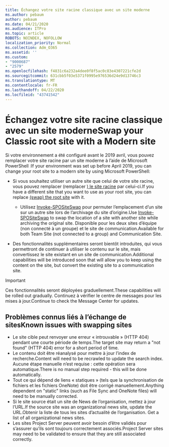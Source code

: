```yaml
---
title: Échangez votre site racine classique avec un site moderne
ms.author: pebaum
author: pebaum
ms.date: 04/21/2020
ms.audience: ITPro
ms.topic: article
ROBOTS: NOINDEX, NOFOLLOW
localization_priority: Normal
ms.collection: Adm_O365
ms.assetid: ''
ms.custom:
- "9000687"
- "2579"
ms.openlocfilehash: f4831c6a232a4dee0f8f5ac0c83e4307221cfe2d
ms.sourcegitcommit: 631cbb5f03e5371f0995e976536d24e9d13746c3
ms.translationtype: MT
ms.contentlocale: fr-FR
ms.lasthandoff: 04/22/2020
ms.locfileid: "43741542"
---
```

# <a name="swap-your-classic-root-site-with-a-modern-site"></a><span data-ttu-id="f8e05-102">Échangez votre site racine classique avec un site moderne</span><span class="sxs-lookup"><span data-stu-id="f8e05-102">Swap your Classic root site with a Modern site</span></span>

<span data-ttu-id="f8e05-103">Si votre environnement a été configuré avant le 2019 avril, vous pouvez remplacer votre site racine par un site moderne à l’aide de Microsoft PowerShell :</span><span class="sxs-lookup"><span data-stu-id="f8e05-103">If your environment was set up before April 2019, you can change your root site to a modern site by using Microsoft PowerShell:</span></span>

- <span data-ttu-id="f8e05-104">Si vous souhaitez utiliser un autre site que celui de votre site racine, vous pouvez remplacer (remplacer [) le site racine](https://docs.microsoft.com/sharepoint/modern-root-site) par celui-ci.</span><span class="sxs-lookup"><span data-stu-id="f8e05-104">If you have a different site that you want to use as your root site, you can replace [(swap) the root site](https://docs.microsoft.com/sharepoint/modern-root-site) with it.</span></span> 
    - <span data-ttu-id="f8e05-105">Utilisez [Invoke-SPOSiteSwap](https://docs.microsoft.com/powershell/module/sharepoint-online/invoke-spositeswap?view=sharepoint-ps) pour permuter l’emplacement d’un site sur un autre site lors de l’archivage du site d’origine.</span><span class="sxs-lookup"><span data-stu-id="f8e05-105">Use [Invoke-SPOSiteSwap](https://docs.microsoft.com/powershell/module/sharepoint-online/invoke-spositeswap?view=sharepoint-ps) to swap the location of a site with another site while archiving the original site.</span></span> <span data-ttu-id="f8e05-106">Disponible pour les deux sites d’équipe (non connecté à un groupe) et le site de communication.</span><span class="sxs-lookup"><span data-stu-id="f8e05-106">Available for both Team Site (not connected to a group) and Communication Site.</span></span> 

- <span data-ttu-id="f8e05-107">Des fonctionnalités supplémentaires seront bientôt introduites, qui vous permettront de continuer à utiliser le contenu sur le site, mais convertissez le site existant en un site de communication.</span><span class="sxs-lookup"><span data-stu-id="f8e05-107">Additional capabilities will be introduced soon that will allow you to keep using the content on the site, but convert the existing site to a communication site.</span></span> 
>[!Important]
><span data-ttu-id="f8e05-108">Ces fonctionnalités seront déployées graduellement.</span><span class="sxs-lookup"><span data-stu-id="f8e05-108">These capabilities will be rolled out gradually.</span></span> <span data-ttu-id="f8e05-109">Continuez à vérifier le centre de messages pour les mises à jour.</span><span class="sxs-lookup"><span data-stu-id="f8e05-109">Continue to check the Message Center for updates.</span></span> 

## <a name="known-issues-with-swapping-sites"></a><span data-ttu-id="f8e05-110">Problèmes connus liés à l’échange de sites</span><span class="sxs-lookup"><span data-stu-id="f8e05-110">Known issues with swapping sites</span></span>

- <span data-ttu-id="f8e05-111">Le site cible peut renvoyer une erreur « introuvable » (HTTP 404) pendant une courte période de temps.</span><span class="sxs-lookup"><span data-stu-id="f8e05-111">The target site may return a "not found" (HTTP 404) error for a short period of time.</span></span>
- <span data-ttu-id="f8e05-112">Le contenu doit être réanalysé pour mettre à jour l’index de recherche.</span><span class="sxs-lookup"><span data-stu-id="f8e05-112">Content will need to be recrawled to update the search index.</span></span> <span data-ttu-id="f8e05-113">Aucune étape manuelle n’est requise : cette opération sera automatique.</span><span class="sxs-lookup"><span data-stu-id="f8e05-113">There is no manual step required - this will be done automatically.</span></span>
- <span data-ttu-id="f8e05-114">Tout ce qui dépend de liens « statiques » (tels que la synchronisation de fichiers et les fichiers OneNote) doit être corrigé manuellement.</span><span class="sxs-lookup"><span data-stu-id="f8e05-114">Anything dependent on "static" links (such as File Sync and OneNote files) will need to be manually corrected.</span></span>
- <span data-ttu-id="f8e05-115">Si le site source était un site de News de l’organisation, mettez à jour l’URL.</span><span class="sxs-lookup"><span data-stu-id="f8e05-115">If the source site was an organizational news site, update the URL.</span></span><span data-ttu-id="f8e05-116">Obtenir la liste de tous les sites d’actualité de l’organisation.</span><span class="sxs-lookup"><span data-stu-id="f8e05-116"> Get a list of all organizational news sites.</span></span>
- <span data-ttu-id="f8e05-117">Les sites Project Server peuvent avoir besoin d’être validés pour s’assurer qu’ils sont toujours correctement associés.</span><span class="sxs-lookup"><span data-stu-id="f8e05-117">Project Server sites may need to be validated to ensure that they are still associated correctly.</span></span>
